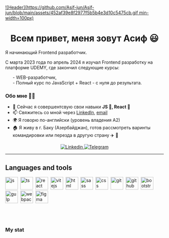 

[![Header](https://github.com/Asif-jun/Asif-jun/blob/main/assets/452af39e8f2977f5b5b4e3d10c5475cb.gif min-width=100px)](https://github.com/Asif-jun)

<div id="header" align="center">
	<h1>Всем привет, меня зовут Асиф &#128515;</h1>
</div>
<div>
	<p>Я начинающий Frontend разработчик.</p>	
	<p>С марта 2023 года по апрель 2024 я изучал Frontend разработку на платформе UDEMY, где закончил следующие курсы:
		<ul style="list-style-type: none;">
			<li>- WEB-разработчик, </li>
			<li>- Полный курс по JavaScript + React - с нуля до результата.</li>
		</ul>
	</p>
</div>

### Обо мне :technologist:
- 🌱 Сейчас я совершентсвую свои навыки **JS 	:orange_book:, React :blue_book:**
- 📫 Свяжитесь со мной через [LinkedIn]("https://www.linkedin.com/in/asif-abbasov-86a838296/"), [email]("https://mail.google.com/mail/u/0/#inbox")
- 🌍 Я говорю по-английски (уровень владения А2)
- :house: Я живу в г. Баку (Азербайджан), готов рассмотреть варинты командировки или перезда в другую страну :airplane: :luggage:
<div id="socials" align="center">
	<a href="https://www.linkedin.com/in/asif-abbasov-86a838296/">
		<img src="https://img.shields.io/badge/LinkedIn-blue?style=for-the-badge&logo=likedin&logoColor=write" alt="Linkedin">
	</a>
	<a href="https://t.me/@Zass_Massa">
		<img src="https://img.shields.io/badge/Telegram-blue?style=for-the-badge&logo=telegram&logoColor=write" alt="Telegram">
	</a>
</div>

---

## Languages and tools

<img src="https://cdn.jsdelivr.net/gh/devicons/devicon/icons/javascript/javascript-original.svg" title="js" width="40" height="40"/>&nbsp;
<img src="https://cdn.jsdelivr.net/gh/devicons/devicon@latest/icons/typescript/typescript-original.svg" title="ts" width="40" height="40"/>&nbsp;
<img src="https://cdn.jsdelivr.net/gh/devicons/devicon/icons/react/react-original.svg" title="react" width="40" height="40"/>&nbsp;
<img src="https://cdn.jsdelivr.net/gh/devicons/devicon@latest/icons/vitejs/vitejs-original.svg" title="vitejs" width="40" height="40"/>&nbsp;
<img src="https://cdn.jsdelivr.net/gh/devicons/devicon/icons/html5/html5-original.svg" title="html" width="40" height="40"/>&nbsp;
<img src="https://cdn.jsdelivr.net/gh/devicons/devicon/icons/css3/css3-original.svg" title="sass" width="40" height="40"/>&nbsp;
<img src="https://cdn.jsdelivr.net/gh/devicons/devicon@latest/icons/sass/sass-original.svg" title="css" width="40" height="40"/>&nbsp;
<img src="https://cdn.jsdelivr.net/gh/devicons/devicon/icons/git/git-plain.svg" title="git" width="40" height="40"/>&nbsp;
<img src="https://cdn.jsdelivr.net/gh/devicons/devicon@latest/icons/github/github-original.svg" title="github" width="40" height="40"/>&nbsp;
<img src="https://cdn.jsdelivr.net/gh/devicons/devicon/icons/bootstrap/bootstrap-plain.svg" title="bootstrap" width="40" height="40"/>&nbsp;
<img src="https://cdn.jsdelivr.net/gh/devicons/devicon@latest/icons/gulp/gulp-plain.svg" title="gulp" width="40" height="40"/>&nbsp;
<img src="https://cdn.jsdelivr.net/gh/devicons/devicon@latest/icons/webpack/webpack-original.svg" title="webpack" width="40" height="40"/>&nbsp;
<img src="https://cdn.jsdelivr.net/gh/devicons/devicon@latest/icons/figma/figma-original.svg" title="figma" width="40" height="40"/>&nbsp;


<br/>
<br/>

### My stat

<div id="stat" align="center">
	<img src="http://github-profile-summary-cards.vercel.app/api/cards/profile-details?username=Asif-jun&theme=algolia" alt="">
	<img src="http://github-profile-summary-cards.vercel.app/api/cards/repos-per-language?username=Asif-jun&theme=algolia" alt="">
	<img src="http://github-profile-summary-cards.vercel.app/api/cards/most-commit-language?username=Asif-jun&theme=algolia" alt="">
	<img src="http://github-profile-summary-cards.vercel.app/api/cards/stats?username=Asif-jun&theme=algolia" alt="">
	<img src="http://github-profile-summary-cards.vercel.app/api/cards/productive-time?username=Asif-jun&theme=algolia&utcOffset=8" alt="">
</div>



